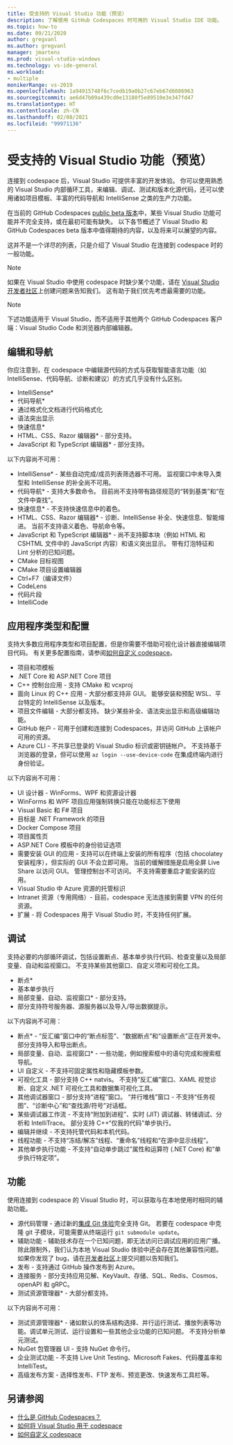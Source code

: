 ```yaml
---
title: 受支持的 Visual Studio 功能（预览）
description: 了解使用 GitHub Codespaces 时可用的 Visual Studio IDE 功能。
ms.topic: how-to
ms.date: 09/21/2020
author: gregvanl
ms.author: gregvanl
manager: jmartens
ms.prod: visual-studio-windows
ms.technology: vs-ide-general
ms.workload:
- multiple
monikerRange: vs-2019
ms.openlocfilehash: 1a94915748f6c7cedb19a0b27c67eb67d6086963
ms.sourcegitcommit: ae6d47b09a439cd0e13180f5e89510e3e347fd47
ms.translationtype: HT
ms.contentlocale: zh-CN
ms.lasthandoff: 02/08/2021
ms.locfileid: "99971136"
---
```

# <a name="supported-visual-studio-features-preview"></a>受支持的 Visual Studio 功能（预览）

连接到 codespace 后，Visual Studio 可提供丰富的开发体验。 你可以使用熟悉的 Visual Studio 内部循环工具，来编辑、调试、测试和版本化源代码，还可以使用诸如项目模板、丰富的代码导航和 IntelliSense 之类的生产力功能。

在当前的 GitHub Codespaces [public beta 版本](https://github.com/features/codespaces)中，某些 Visual Studio 功能可能并不完全支持，或在最初可能有缺失。 以下各节概述了 Visual Studio 和 GitHub Codespaces beta 版本中值得期待的内容，以及将来可以展望的内容。 

这并不是一个详尽的列表，只是介绍了 Visual Studio 在连接到 codespace 时的一般功能。

> [!NOTE]
> 如果在 Visual Studio 中使用 codespace 时缺少某个功能，请在 [Visual Studio 开发者社区](https://aka.ms/feedback/suggest?space=8)上创建问题来告知我们。 这有助于我们优先考虑最需要的功能。

> [!NOTE]
> 下述功能适用于 Visual Studio，而不适用于其他两个 GitHub Codespaces 客户端：Visual Studio Code 和浏览器内部编辑器。

## <a name="edit-and-navigation"></a>编辑和导航

你应注意到，在 codespace 中编辑源代码的方式与获取智能语言功能（如 IntelliSense、代码导航、诊断和建议）的方式几乎没有什么区别。

* IntelliSense*
* 代码导航*
* 通过格式化文档进行代码格式化
* 语法突出显示
* 快速信息*
* HTML、CSS、Razor 编辑器* - 部分支持。
* JavaScript 和 TypeScript 编辑器* - 部分支持。

以下内容尚不可用：

* IntelliSense* - 某些自动完成/成员列表筛选器不可用。 监视窗口中未导入类型和 IntelliSense 的补全尚不可用。
* 代码导航* - 支持大多数命令。 目前尚不支持带有路径规范的“转到基类”和“在文件中查找”。
* 快速信息* - 不支持快速信息中的着色。
* HTML、CSS、Razor 编辑器* - 诊断、IntelliSense 补全、快速信息、智能缩进。 当前不支持语义着色、导航命令等。
* JavaScript 和 TypeScript 编辑器* - 尚不支持脚本块（例如 HTML 和 CSHTML 文件中的 JavaScript 内容）和语义突出显示。 带有灯泡特征和 Lint 分析的已知问题。
* CMake 目标视图
* CMake 项目设置编辑器
* Ctrl+F7（编译文件）
* CodeLens
* 代码片段
* IntelliCode

## <a name="application-types-and-configuration"></a>应用程序类型和配置

支持大多数应用程序类型和项目配置，但是你需要不借助可视化设计器直接编辑项目代码。 有关更多配置指南，请参阅[如何自定义 codespace](customize-codespaces.md)。

* 项目和项模板
* .NET Core 和 ASP.NET Core 项目
* C++ 控制台应用 - 支持 CMake 和 vcxproj
* 面向 Linux 的 C++ 应用 - 大部分都支持非 GUI。 能够安装和预配 WSL、平台特定的 IntelliSense 以及版本。
* 项目文件编辑 - 大部分都支持。 缺少某些补全、语法突出显示和高级编辑功能。
* GitHub 帐户 - 可用于创建和连接到 Codespaces，并访问 GitHub 上该帐户可用的资源。
* Azure CLI - 不共享已登录的 Visual Studio 标识或密钥链帐户。 不支持基于浏览器的登录，但可以使用 `az login --use-device-code` 在集成终端内进行身份验证。

以下内容尚不可用：

* UI 设计器 - WinForms、WPF 和资源设计器
* WinForms 和 WPF 项目应用强制转换只能在功能标志下使用
* Visual Basic 和 F# 项目
* 目标是 .NET Framework 的项目
* Docker Compose 项目
* 项目属性页
* ASP.NET Core 模板中的身份验证选项
* 需要安装 GUI 的应用 - 支持可以在终端上安装的所有程序（包括 chocolatey 安装程序），但实际的 GUI 不会立即可用。 当前的缓解措施是启用全屏 Live Share 以访问 GUI。 管理控制台不可访问。 不支持需要重启才能安装的应用。
* Visual Studio 中 Azure 资源的托管标识
* Intranet 资源（专用网络）- 目前，codespace 无法连接到需要 VPN 的任何资源。
* 扩展 - 将 Codespaces 用于 Visual Studio 时，不支持任何扩展。

## <a name="debugging"></a>调试

支持必要的内部循环调试，包括设置断点、基本单步执行代码、检查变量以及局部变量、自动和监视窗口。 不支持某些其他窗口、自定义项和可视化工具。

* 断点*
* 基本单步执行
* 局部变量、自动、监视窗口* - 部分支持。
* 部分支持符号服务器、源服务器以及导入/导出数据提示。

以下内容尚不可用：

* 断点* - “反汇编”窗口中的“断点标签”、“数据断点”和“设置断点”正在开发中。 部分支持导入和导出断点。
* 局部变量、自动、监视窗口* - 一些功能，例如搜索框中的语句完成和搜索框导航。
* UI 自定义 - 不支持可固定属性和隐藏模板参数。
* 可视化工具 - 部分支持 C++ natvis。 不支持“反汇编”窗口、XAML 视觉诊断、自定义 .NET 可视化工具和数据集可视化工具。
* 其他调试器窗口 - 部分支持“进程”窗口。 “并行堆栈”窗口 - 不支持“任务视图”、“诊断中心”和“查找源/符号”对话框。
* 某些调试器工作流 - 不支持“附加到进程”、实时 (JIT) 调试器、转储调试、分析和 IntelliTrace。 部分支持 C++“仅我的代码”单步执行。
* 编辑并继续 - 不支持托管代码和本机代码。
* 线程功能 - 不支持“冻结/解冻”线程、“重命名”线程和“在源中显示线程”。
* 其他单步执行功能 - 不支持“自动单步跳过”属性和运算符 (.NET Core) 和“单步执行特定项”。 

## <a name="features"></a>功能

使用连接到 codespace 的 Visual Studio 时，可以获取与在本地使用时相同的辅助功能。

* 源代码管理 - 通过新的[集成 Git 体验](../git-with-visual-studio.md)完全支持 Git。 若要在 codespace 中克隆 git 子模块，可能需要从终端运行 `git submodule update`。
* 辅助功能 - 辅助技术存在一个已知问题，即无法访问已调试应用的应用广播。 除此限制外，我们认为本地 Visual Studio 体验中还会存在其他兼容性问题。 如果你发现了 bug，请在[开发者社区](https://aka.ms/feedback/report?space=8)上提交问题以告知我们。
* 发布 - 支持通过 GitHub 操作发布到 Azure。
* 连接服务 - 部分支持应用见解、KeyVault、存储、SQL、Redis、Cosmos、openAPI 和 gRPC。
* 测试资源管理器* - 大部分都支持。

以下内容尚不可用：

* 测试资源管理器* - 诸如默认的体系结构选择、并行运行测试、播放列表等功能。调试单元测试、运行设置和一些其他企业功能的已知问题。 不支持分析单元测试。
* NuGet 包管理器 UI - 支持 NuGet 命令行。
* 企业测试功能 - 不支持 Live Unit Testing、Microsoft Fakes、代码覆盖率和 IntelliTest。
* 高级发布方案 - 选择性发布、FTP 发布、预览更改、快速发布工具栏等。

## <a name="see-also"></a>另请参阅

* [什么是 GitHub Codespaces？](codespaces-overview.md)
* [如何将 Visual Studio 用于 codespace](use-visual-studio-with-codespaces.md)
* [如何自定义 codespace](customize-codespaces.md)

